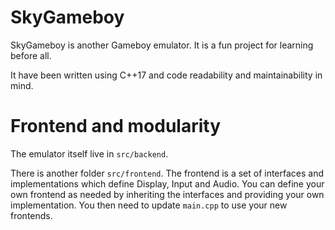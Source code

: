 # SkyGameboy

SkyGameboy is another Gameboy emulator. It is a fun project for learning before all.

It have been written using C++17 and code readability and maintainability in mind.

# Frontend and modularity

The emulator itself live in `src/backend`.

There is another folder `src/frontend`. The frontend is a set of interfaces and
implementations which define Display, Input and Audio. You can define your own frontend
as needed by inheriting the interfaces and providing your own implementation. You then
need to update `main.cpp` to use your new frontends.
